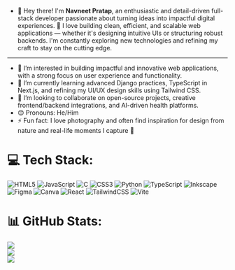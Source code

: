 - 👋  Hey there! I'm **Navneet Pratap**, an enthusiastic and detail-driven full-stack developer passionate about turning ideas into impactful digital experiences.
🌟 I love building clean, efficient, and scalable web applications — whether it's designing intuitive UIs or structuring robust backends. I'm constantly exploring new technologies and refining my craft to stay on the cutting edge.
---
- 👀 I’m interested in building impactful and innovative web applications, with a strong focus on user experience and functionality.  
- 🌱 I’m currently learning advanced Django practices, TypeScript in Next.js, and refining my UI/UX design skills using Tailwind CSS.  
- 🤝 I’m looking to collaborate on open-source projects, creative frontend/backend integrations, and AI-driven health platforms.  
- 😊 Pronouns: He/Him  
- ⚡ Fun fact: I love photography and often find inspiration for design from nature and real-life moments I capture 📸  

# 💻 Tech Stack:
![HTML5](https://img.shields.io/badge/html5-%23E34F26.svg?style=for-the-badge&logo=html5&logoColor=white) ![JavaScript](https://img.shields.io/badge/javascript-%23323330.svg?style=for-the-badge&logo=javascript&logoColor=%23F7DF1E) ![C](https://img.shields.io/badge/c-%2300599C.svg?style=for-the-badge&logo=c&logoColor=white) ![CSS3](https://img.shields.io/badge/css3-%231572B6.svg?style=for-the-badge&logo=css3&logoColor=white) ![Python](https://img.shields.io/badge/python-3670A0?style=for-the-badge&logo=python&logoColor=ffdd54) ![TypeScript](https://img.shields.io/badge/typescript-%23007ACC.svg?style=for-the-badge&logo=typescript&logoColor=white) ![Inkscape](https://img.shields.io/badge/Inkscape-e0e0e0?style=for-the-badge&logo=inkscape&logoColor=080A13) ![Figma](https://img.shields.io/badge/figma-%23F24E1E.svg?style=for-the-badge&logo=figma&logoColor=white) ![Canva](https://img.shields.io/badge/Canva-%2300C4CC.svg?style=for-the-badge&logo=Canva&logoColor=white) ![React](https://img.shields.io/badge/react-%2320232a.svg?style=for-the-badge&logo=react&logoColor=%2361DAFB) ![TailwindCSS](https://img.shields.io/badge/tailwindcss-%2338B2AC.svg?style=for-the-badge&logo=tailwind-css&logoColor=white) ![Vite](https://img.shields.io/badge/vite-%23646CFF.svg?style=for-the-badge&logo=vite&logoColor=white)
# 📊 GitHub Stats:
![](https://github-readme-stats.vercel.app/api?username=NAVNEET-PRATAP-BYTE&theme=highcontrast&hide_border=false&include_all_commits=false&count_private=false)<br/>
![](https://nirzak-streak-stats.vercel.app/?user=NAVNEET-PRATAP-BYTE&theme=highcontrast&hide_border=false)<br/>
![](https://github-readme-stats.vercel.app/api/top-langs/?username=NAVNEET-PRATAP-BYTE&theme=highcontrast&hide_border=false&include_all_commits=false&count_private=false&layout=compact)
